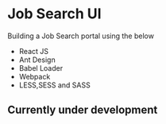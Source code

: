 # Job Search UI
Building a Job Search portal using the below
- React JS
- Ant Design
- Babel Loader 
- Webpack
- LESS,SESS and SASS

## Currently under development